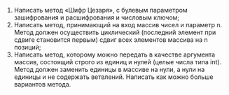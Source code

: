 1. Написать метод «Шифр Цезаря», с булевым параметром зашифрования и
   расшифрования и числовым ключом;
2. Написать метод, принимающий на вход массив чисел и параметр n. Метод должен
   осуществить циклический (последний элемент при сдвиге становится первым)
   сдвиг всех элементов массива на n позиций;
3. Написать метод, которому можно передать в качестве аргумента массив,
   состоящий строго из единиц и нулей (целые числа типа int). Метод должен заменить
   единицы в массиве на нули, а нули на единицы и не содержать ветвлений. Написать
   как можно больше вариантов метода.